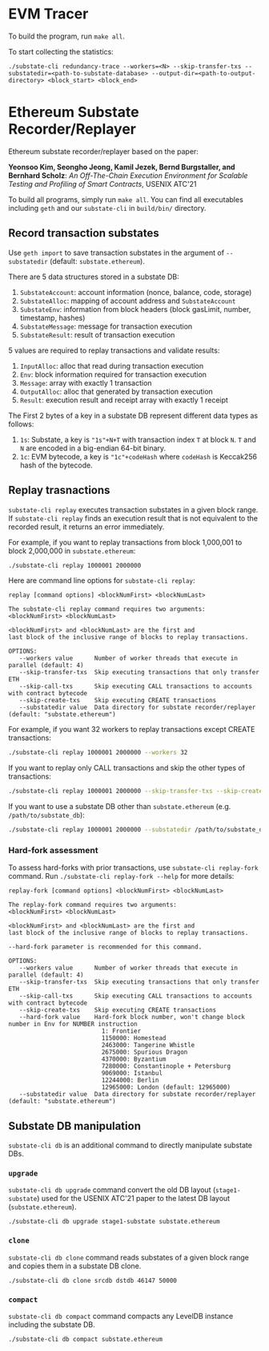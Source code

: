 # EVM Tracer
To build the program, run `make all`.

To start collecting the statistics:
```
./substate-cli redundancy-trace --workers=<N> --skip-transfer-txs --substatedir=<path-to-substate-database> --output-dir=<path-to-output-directory> <block_start> <block_end>
```

# Ethereum Substate Recorder/Replayer
Ethereum substate recorder/replayer based on the paper:

**Yeonsoo Kim, Seongho Jeong, Kamil Jezek, Bernd Burgstaller, and Bernhard Scholz**: _An Off-The-Chain Execution Environment for Scalable Testing and Profiling of Smart Contracts_,  USENIX ATC'21

To build all programs, simply run `make all`.
You can find all executables including `geth` and our `substate-cli` in `build/bin/` directory.

## Record transaction substates
Use `geth import` to save transaction substates in the argument of `--substatedir`
(default: `substate.ethereum`).

There are 5 data structures stored in a substate DB:
1. `SubstateAccount`: account information (nonce, balance, code, storage)
2. `SubstateAlloc`: mapping of account address and `SubstateAccount`
3. `SubstateEnv`: information from block headers (block gasLimit, number, timestamp, hashes)
4. `SubstateMessage`: message for transaction execution
5. `SubstateResult`: result of transaction execution

5 values are required to replay transactions and validate results:
1. `InputAlloc`: alloc that read during transaction execution
2. `Env`: block information required for transaction execution
3. `Message`: array with exactly 1 transaction
4. `OutputAlloc`: alloc that generated by transaction execution
5. `Result`: execution result and receipt array with exactly 1 receipt

The First 2 bytes of a key in a substate DB represent different data types as follows:
1. `1s`: Substate, a key is `"1s"+N+T` with transaction index `T` at block `N`.
`T` and `N` are encoded in a big-endian 64-bit binary.
2. `1c`: EVM bytecode, a key is `"1c"+codeHash` where `codeHash` is Keccak256 hash of the bytecode.

## Replay trasnactions
`substate-cli replay` executes transaction substates in a given block range.
If `substate-cli replay` finds an execution result that is not equivalent to the recorded result,
it returns an error immediately.

For example, if you want to replay transactions from block 1,000,001 to block 2,000,000 in `substate.ethereum`:
```bash
./substate-cli replay 1000001 2000000
```

Here are command line options for `substate-cli replay`:
```
replay [command options] <blockNumFirst> <blockNumLast>

The substate-cli replay command requires two arguments:
<blockNumFirst> <blockNumLast>

<blockNumFirst> and <blockNumLast> are the first and
last block of the inclusive range of blocks to replay transactions.

OPTIONS:
   --workers value      Number of worker threads that execute in parallel (default: 4)
   --skip-transfer-txs  Skip executing transactions that only transfer ETH
   --skip-call-txs      Skip executing CALL transactions to accounts with contract bytecode
   --skip-create-txs    Skip executing CREATE transactions
   --substatedir value  Data directory for substate recorder/replayer (default: "substate.ethereum")
```

For example, if you want 32 workers to replay transactions except CREATE transactions:
```bash
./substate-cli replay 1000001 2000000 --workers 32
```

If you want to replay only CALL transactions and skip the other types of transactions:
```bash
./substate-cli replay 1000001 2000000 --skip-transfer-txs --skip-create-txs
```

If you want to use a substate DB other than `substate.ethereum` (e.g. `/path/to/substate_db`):
```bash
./substate-cli replay 1000001 2000000 --substatedir /path/to/substate_db
```

### Hard-fork assessment
To assess hard-forks with prior transactions, use `substate-cli replay-fork` command. Run `./substate-cli replay-fork --help` for more details:

```
replay-fork [command options] <blockNumFirst> <blockNumLast>

The replay-fork command requires two arguments:
<blockNumFirst> <blockNumLast>

<blockNumFirst> and <blockNumLast> are the first and
last block of the inclusive range of blocks to replay transactions.

--hard-fork parameter is recommended for this command.

OPTIONS:
   --workers value      Number of worker threads that execute in parallel (default: 4)
   --skip-transfer-txs  Skip executing transactions that only transfer ETH
   --skip-call-txs      Skip executing CALL transactions to accounts with contract bytecode
   --skip-create-txs    Skip executing CREATE transactions
   --hard-fork value    Hard-fork block number, won't change block number in Env for NUMBER instruction
                          1: Frontier
                          1150000: Homestead
                          2463000: Tangerine Whistle
                          2675000: Spurious Dragon
                          4370000: Byzantium
                          7280000: Constantinople + Petersburg
                          9069000: Istanbul
                          12244000: Berlin
                          12965000: London (default: 12965000)
   --substatedir value  Data directory for substate recorder/replayer (default: "substate.ethereum")
```

## Substate DB manipulation
`substate-cli db` is an additional command to directly manipulate substate DBs.

### `upgrade`
`substate-cli db upgrade` command convert the old DB layout (`stage1-substate`) used for the USENIX ATC'21 paper to the latest DB layout (`substate.ethereum`).
```
./substate-cli db upgrade stage1-substate substate.ethereum
```

### `clone`
`substate-cli db clone` command reads substates of a given block range and copies them in a substate DB clone.
```
./substate-cli db clone srcdb dstdb 46147 50000
```

### `compact`
`substate-cli db compact` command compacts any LevelDB instance including the substate DB.
```
./substate-cli db compact substate.ethereum
```
